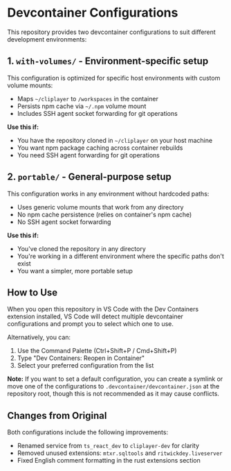 # Devcontainer Configurations

This repository provides two devcontainer configurations to suit different development environments:

## 1. `with-volumes/` - Environment-specific setup

This configuration is optimized for specific host environments with custom volume mounts:

- Maps `~/cliplayer` to `/workspaces` in the container
- Persists npm cache via `~/.npm` volume mount
- Includes SSH agent socket forwarding for git operations

**Use this if:**

- You have the repository cloned in `~/cliplayer` on your host machine
- You want npm package caching across container rebuilds
- You need SSH agent forwarding for git operations

## 2. `portable/` - General-purpose setup

This configuration works in any environment without hardcoded paths:

- Uses generic volume mounts that work from any directory
- No npm cache persistence (relies on container's npm cache)
- No SSH agent socket forwarding

**Use this if:**

- You've cloned the repository in any directory
- You're working in a different environment where the specific paths don't exist
- You want a simpler, more portable setup

## How to Use

When you open this repository in VS Code with the Dev Containers extension installed, VS Code will detect multiple devcontainer configurations and prompt you to select which one to use.

Alternatively, you can:

1. Use the Command Palette (Ctrl+Shift+P / Cmd+Shift+P)
2. Type "Dev Containers: Reopen in Container"
3. Select your preferred configuration from the list

**Note:** If you want to set a default configuration, you can create a symlink or move one of the configurations to `.devcontainer/devcontainer.json` at the repository root, though this is not recommended as it may cause conflicts.

## Changes from Original

Both configurations include the following improvements:

- Renamed service from `ts_react_dev` to `cliplayer-dev` for clarity
- Removed unused extensions: `mtxr.sqltools` and `ritwickdey.liveserver`
- Fixed English comment formatting in the rust extensions section
